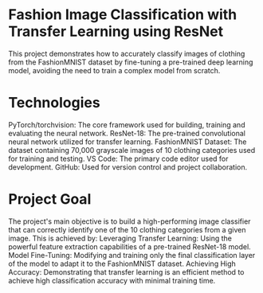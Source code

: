 # Fashion Image Classification with Transfer Learning using ResNet
This project demonstrates how to accurately classify images of clothing from the FashionMNIST dataset by fine-tuning a pre-trained deep learning model, avoiding the need to train a complex model from scratch.

# Technologies
PyTorch/torchvision: The core framework used for building, training and evaluating the neural network.
ResNet-18: The pre-trained convolutional neural network utilized for transfer learning.
FashionMNIST Dataset: The dataset containing 70,000 grayscale images of 10 clothing categories used for training and testing.
VS Code: The primary code editor used for development.
GitHub: Used for version control and project collaboration.

# Project Goal
The project's main objective is to build a high-performing image classifier that can correctly identify one of the 10 clothing categories from a given image. This is achieved by:
Leveraging Transfer Learning: Using the powerful feature extraction capabilities of a pre-trained ResNet-18 model.
Model Fine-Tuning: Modifying and training only the final classification layer of the model to adapt it to the FashionMNIST dataset.
Achieving High Accuracy: Demonstrating that transfer learning is an efficient method to achieve high classification accuracy with minimal training time.
